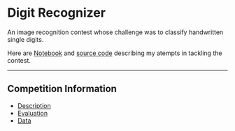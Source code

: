 # **Digit Recognizer**

An image recognition contest whose challenge was to classify handwritten single digits.

Here are [Notebook](http://nbviewer.ipython.org/gist/tranlyvu/da54146d97147cb401c4) and [source code](https://github.com/tranlyvu/kaggle/tree/master/Digit%20Recognizer/main) describing my atempts in tackling the contest. 
	
---
Competition Information
---
*  [Description](https://www.kaggle.com/c/digit-recognizer)
*  [Evaluation](https://www.kaggle.com/c/digit-recognizer/details/evaluation)
*  [Data](https://www.kaggle.com/c/digit-recognizer/data)


